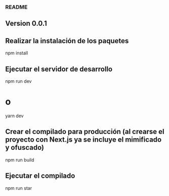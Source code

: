 ### README

## Version 0.0.1

## Realizar la instalación de los paquetes

npm install

## Ejecutar el servidor de desarrollo

npm run dev

# o
yarn dev

## Crear el compilado para producción (al crearse el proyecto con Next.js ya se incluye el mimificado y ofuscado)

npm run build

## Ejecutar el compilado

npm run star

